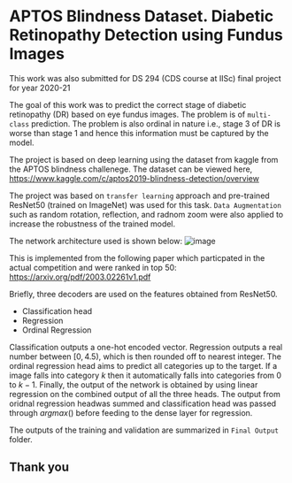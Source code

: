 # APTOS Blindness Dataset. Diabetic Retinopathy Detection using Fundus Images
This work was also submitted for DS 294 (CDS course at IISc) final project for year 2020-21

The goal of this work was to predict the correct stage of diabetic retinopathy (DR) based on eye fundus images. The problem is of `multi-class` prediction. The problem is also ordinal in nature i.e., stage 3 of DR is worse than stage 1 and hence this information must be captured by the model. 


The project is based on deep learning using the dataset from kaggle from the APTOS blindness challenege. The dataset can be viewed here, https://www.kaggle.com/c/aptos2019-blindness-detection/overview

The project was based on `transfer learning` approach and pre-trained ResNet50 (trained on ImageNet) was used for this task.
`Data Augmentation` such as random rotation, reflection, and radnom zoom were also applied to increase the robustness of the trained model. 

The network architecture used is shown below:
![image](https://user-images.githubusercontent.com/84196853/204462021-92596805-e9a3-4f52-9d2a-1ec62646972e.png)

This is implemented from the following paper which particpated in the actual competition and were ranked in top 50: https://arxiv.org/pdf/2003.02261v1.pdf

Briefly, three decoders are used on the features obtained from ResNet50. 
- Classification head
- Regression
- Ordinal Regression

Classification outputs a one-hot encoded vector. Regression outputs a real number between $[0, 4.5)$, which is then rounded off to nearest integer. The ordinal regression head aims to predict all categories up to the target. If a image falls into category $k$ then it automatically falls into categories from $0$ to $k-1$. Finally, the output of the network is obtained by using linear regression on the combined output of all the three heads. The output from oridnal regression headwas summed and classification head was passed through $argmax()$ before feeding to the dense layer for regression.  

The outputs of the training and validation are summarized in `Final Output` folder.  

## Thank you


